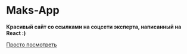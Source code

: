 # Maks-App
**Красивый сайт со ссылками на соцсети эксперта, написанный на React :)**

[Просто посмотреть](https://ekaterina31415.github.io/Maks-App/)